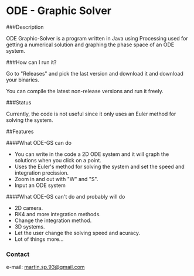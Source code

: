 ODE - Graphic Solver
==================

###Description

ODE Graphic-Solver is a program written in Java using Processing used for getting a numerical solution and graphing the phase space of an ODE system.

###How can I run it?

Go to "Releases" and pick the last version and download it and download your binaries.

You can compile the latest non-release versions and run it freely.

###Status

Currently, the code is not useful since it only uses an Euler method for solving the system.

##Features

####What ODE-GS can do

- You can write in the code a 2D ODE system and it will graph the solutions when you click on a point.
- Uses the Euler's method for solving the system and set the speed and integration precission.
- Zoom in and out with "W" and "S".
- Input an ODE system

####What ODE-GS can't do and probably will do

- 2D camera.
- RK4 and more integration methods.
- Change the integration method.
- 3D systems.
- Let the user change the solving speed and acuracy.
- Lot of things more...

### Contact

e-mail: martin.sp.93@gmail.com
